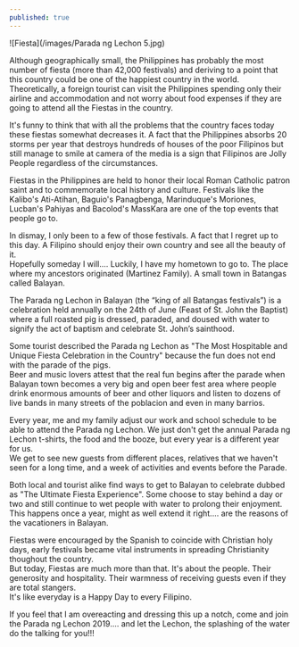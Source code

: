 ```yaml
---
published: true
---
```

![Fiesta](/images/Parada ng Lechon 5.jpg)

Although geographically small, the Philippines has probably the most number of fiesta (more than 42,000 festivals) and deriving to a point that this country could be one of the happiest country in the world.   
Theoretically, a foreign tourist can visit the Philippines spending only their airline and accommodation and not worry about food expenses if they are going to attend all the Fiestas in the country.

It's funny to think that with all the problems that the country faces today these fiestas somewhat decreases it. A fact that the Philippines absorbs 20 storms per year that destroys hundreds of houses of the poor Filipinos but still manage to smile at camera of the media is a sign that Filipinos are Jolly People regardless of the circumstances.

Fiestas in the Philippines are held to honor their local Roman Catholic patron saint and to commemorate local history and culture. Festivals like the Kalibo's Ati-Atihan, Baguio's Panagbenga, Marinduque's Moriones, Lucban's Pahiyas and Bacolod's MassKara are one of the top events that people go to.   

In dismay, I only been to a few of those festivals. A fact that I regret up to this day. A Filipino should enjoy their own country and see all the beauty of it.   
Hopefully someday I will.... Luckily, I have my hometown to go to. The place where my ancestors originated (Martinez Family). A small town in Batangas called Balayan. 

The Parada ng Lechon in Balayan (the “king of all Batangas festivals”) is a celebration held annually on the 24th of June (Feast of St. John the Baptist) where a full roasted pig is dressed, paraded, and doused with water to signify the act of baptism and celebrate St. John’s sainthood.

Some tourist described the Parada ng Lechon as "The Most Hospitable and Unique Fiesta Celebration in the Country" because the fun does not end with the parade of the pigs.   
Beer and music lovers attest that the real fun begins after the parade when Balayan town becomes a very big and open beer fest area where people drink enormous amounts of beer and other liquors and listen to dozens of live bands in many streets of the poblacion and even in many barrios.

Every year, me and my family adjust our work and school schedule to be able to attend the Parada ng Lechon. We just don't get the annual Parada ng Lechon t-shirts, the food and the booze, but every year is a different year for us.   
We get to see new guests from different places, relatives that we haven't seen for a long time, and a week of activities and events before the Parade.

Both local and tourist alike find ways to get to Balayan to celebrate dubbed as "The Ultimate Fiesta Experience". Some choose to stay behind a day or two and still continue to wet people with water to prolong their enjoyment. This happens once a year, might as well extend it right.... are the reasons of the vacationers in Balayan.

Fiestas were encouraged by the Spanish to coincide with Christian holy days, early festivals became vital instruments in spreading Christianity thoughout the country.   
But today, Fiestas are much more than that. It's about the people. Their generosity and hospitality. Their warmness of receiving guests even if they are total stangers.   
It's like everyday is a Happy Day to every Filipino.

If you feel that I am overeacting and dressing this up a notch, come and join the Parada ng Lechon 2019.... and let the Lechon, the splashing of the water do the talking for you!!!